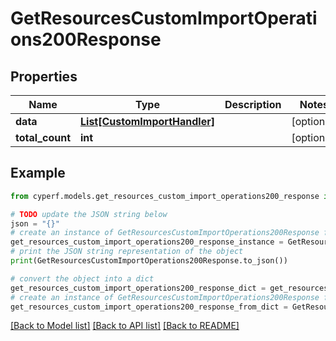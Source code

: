 # GetResourcesCustomImportOperations200Response


## Properties

Name | Type | Description | Notes
------------ | ------------- | ------------- | -------------
**data** | [**List[CustomImportHandler]**](CustomImportHandler.md) |  | [optional] 
**total_count** | **int** |  | [optional] 

## Example

```python
from cyperf.models.get_resources_custom_import_operations200_response import GetResourcesCustomImportOperations200Response

# TODO update the JSON string below
json = "{}"
# create an instance of GetResourcesCustomImportOperations200Response from a JSON string
get_resources_custom_import_operations200_response_instance = GetResourcesCustomImportOperations200Response.from_json(json)
# print the JSON string representation of the object
print(GetResourcesCustomImportOperations200Response.to_json())

# convert the object into a dict
get_resources_custom_import_operations200_response_dict = get_resources_custom_import_operations200_response_instance.to_dict()
# create an instance of GetResourcesCustomImportOperations200Response from a dict
get_resources_custom_import_operations200_response_from_dict = GetResourcesCustomImportOperations200Response.from_dict(get_resources_custom_import_operations200_response_dict)
```
[[Back to Model list]](../README.md#documentation-for-models) [[Back to API list]](../README.md#documentation-for-api-endpoints) [[Back to README]](../README.md)


